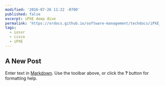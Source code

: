 ```yaml
---
modified: '2016-07-26 11:22 -0700'
published: false
excerpt: iPXE deep dive
permalink: 'https://xrdocs.github.io/software-management/techdocs/iPXE_Deep_Dive'
tags:
  - iosxr
  - cisco
  - iPXE
---
```

## A New Post

Enter text in [Markdown](http://daringfireball.net/projects/markdown/). Use the toolbar above, or click the **?** button for formatting help.
